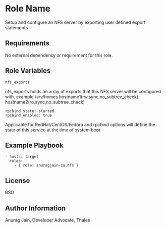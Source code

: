 Role Name
=========

Setup and configure an NFS server by exporting user defined export statements

Requirements
------------

No external dependency or requirement for this role.

Role Variables
--------------

```
nfs_exports
```
nfs_exports holds an array of exports that this NFS server will be configured with. example
/srv/homes       hostname1(rw,sync,no_subtree_check) hostname2(ro,sync,no_subtree_check)

```
rpcbind_state: started
rpcbind_enabled: true
```
Applicable for RedHat/CentOS/Fedora and rpcbind options will define the state of this service at the time of system boot

Example Playbook
----------------

```
- hosts: target
  roles:
    - { role: anuragjain-ca.nfs }
```

License
-------

BSD

Author Information
------------------

Anurag Jain, Developer Advocate, Thales